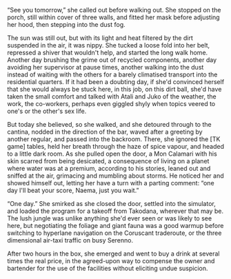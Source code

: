 “See you tomorrow,” she called out before walking out. She stopped on the
porch, still within cover of three walls, and fitted her mask before adjusting
her hood, then stepping into the dust fog.
 
The sun was still out, but with its light and heat filtered by the dirt
suspended in the air, it was nippy. She tucked a loose fold into her belt,
repressed a shiver that wouldn't help, and started the long walk home. Another
day brushing the grime out of recycled components, another day avoiding her
supervisor at pause times, another walking into the dust instead of waiting
with the others for a barely climatised transport into the residential
quarters. If it had been a doubting day, if she'd convinced herself that she
would always be stuck here, in this job, on this dirt ball, she'd have taken
the small comfort and talked with Atali and Juko of the weather, the work, the
co-workers, perhaps even giggled shyly when topics veered to one's or the
other's sex life. 
 
But today she believed, so she walked, and she detoured through to the cantina,
nodded in the direction of the bar, waved after a greeting by another regular,
and passed into the backroom. There, she ignored the [TK game] tables, held her
breath through the haze of spice vapour, and headed to a little dark room. As
she pulled open the door, a Mon Calamari with his skin scarred from being
desicated, a consequence of living on a planet where water was at a premium,
according to his stories, leaned out and sniffed at the air, grimacing and
mumbling about storms. He noticed her and showed himself out, letting her have
a turn with a parting comment: “one day I'll beat your score, Naema, just you
wait.”
 
“One day.” She smirked as she closed the door, settled into the simulator, and
loaded the program for a takeoff from Takodana, wherever that may be. The lush
jungle was unlike anything she'd ever seen or was likely to see here, but
negotiating the foliage and giant fauna was a good warmup before switching to
hyperlane navigation on the Coruscant traderoute, or the three dimensional
air-taxi traffic on busy Serenno.
 
After two hours in the box, she emerged and went to buy a drink at several
times the real price, in the agreed-upon way to compense the owner and
bartender for the use of the facilities without eliciting undue suspicion.

